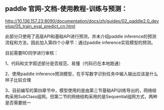
paddle 官网-文档-使用教程-训练与预测：
---------------------

http://10.136.157.23:8090/documentation/docs/zh/guides/02_paddle2.0_develop/05_train_eval_predict_cn.html


此部分只使用了高层API和基础API进行预测，并未介绍paddle inference的预测流程和方法，因此加入第四个小章节：通过paddle inference实现模型的预测。

目前需要RD同学进行审核：

1、代码和文字叙述部分是否规范、易懂（代码已在本地跑通）

2、使用paddle inference预测模型，在手写数字识别任务中输入输出应该是什么样子比较合理

3、目前编写的第四章节中，模型使用的是由第三节基础API训练导出的，网络结构采用SubClass组网，但第二节的网络结构采用的是Sequential组网方式，两种是否需要统一 
